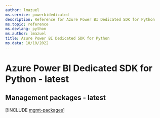 ```yaml
---
author: lmazuel
ms.service: powerbidedicated
description: Reference for Azure Power BI Dedicated SDK for Python
ms.topic: reference
ms.devlang: python
ms.author: lmazuel
title: Azure Power BI Dedicated SDK for Python
ms.data: 10/10/2022
---
```

# Azure Power BI Dedicated SDK for Python - latest

## Management packages - latest
[!INCLUDE [mgmt-packages](power-bi-dedicated-mgmt-index.md)]
